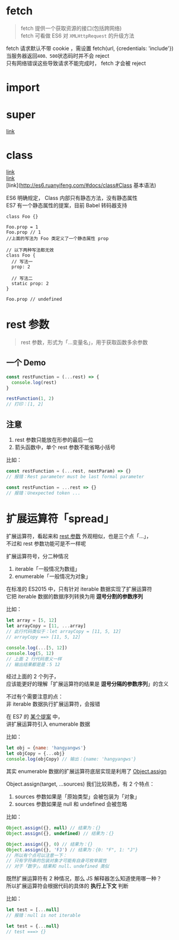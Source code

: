 # fetch

> fetch 提供一个获取资源的接口(包括跨网络)  
fetch 可看做 ES6 对 `XMLHttpRequest` 的升级方法  

fetch 请求默认不带 cookie ，需设置 fetch(url, {credentials: 'include'})  
当服务器返回`400、500`状态码时并不会 reject  
只有网络错误这些导致请求不能完成时， fetch 才会被 reject

# import

# super

[link](https://developer.mozilla.org/en-US/docs/Web/JavaScript/Reference/Operators/super)

# class

[link](https://github.com/ruanyf/es6tutorial/blob/a5ed53c5399c14cfaea4ca7e97957b999fba4807/docs/class.md)  
[link](https://developer.mozilla.org/zh-CN/docs/Web/JavaScript/Reference/Classes)  
[link](http://es6.ruanyifeng.com/#docs/class#Class 基本语法)

ES6 明确规定， Class 内部只有静态方法，没有静态属性  
ES7 有一个静态属性的提案，目前 Babel 转码器支持

```JS
class Foo {}

Foo.prop = 1
Foo.prop // 1
//上面的写法为 Foo 类定义了一个静态属性 prop

// 以下两种写法都无效
class Foo {
  // 写法一
  prop: 2

  // 写法二
  static prop: 2
}

Foo.prop // undefined
```

# rest 参数

> rest 参数，形式为「...变量名」，用于获取函数多余参数

## 一个 Demo

```javascript
const restFunction = (...rest) => {
  console.log(rest)
}

restFunction(1, 2)
// 打印：[1, 2]
```

## 注意

1. rest 参数只能放在形参的最后一位
1. 箭头函数中，单个 rest 参数不能省略小括号

比如：

```javascript
const restFunction = (...rest, nextParam) => {}
// 报错：Rest parameter must be last formal parameter

const restFunction = ...rest => {}
// 报错：Unexpected token ...
```

# 扩展运算符「spread」

扩展运算符，看起来和 [rest 参数](https://developer.mozilla.org/en-US/docs/Web/JavaScript/Reference/Functions/rest_parameters) 外观相似，也是三个点「...」，  
不过和 rest 参数功能可是不一样呢

扩展运算符号，分二种情况

1. iterable「一般情况为数组」
1. enumerable「一般情况为对象」

在标准的 ES2015 中，只有针对 iterable 数据实现了扩展运算符  
它把 iterable 数据的数据序列转换为用 **逗号分割的参数序列**

比如：

```javascript
let array = [5, 12]
let arrayCopy = [11, ...array]
// 此行代码类似于：let arrayCopy = [11, 5, 12]
// arrayCopy ==> [11, 5, 12]

console.log(...[5, 12])
console.log(5, 12)
// 上面 2 行代码意义一样
// 输出结果都是是：5 12
```

经过上面的 2 个列子，  
应该能更好的理解「扩展运算符的结果是 **逗号分隔的参数序列**」的含义

不过有个需要注意的点：  
非 iterable 数据执行扩展运算符，会报错

在 ES7 的 [某个提案](https://github.com/tc39/proposal-object-rest-spread) 中，  
讲扩展运算符引入 enumerable 数据

比如：

```javascript
let obj = {name: 'hangyangws'}
let objCopy = {...obj}
console.log(objCopy) // 输出：{name: 'hangyangws'}
```

其实 enumerable 数据的扩展运算符底层实现是利用了 [Object.assign](https://developer.mozilla.org/zh-CN/docs/Web/JavaScript/Reference/Global_Objects/Object/assign)

Object.assign(target, ...sources) 我们比较熟悉，有 2 个特点：

1. sources 参数如果是「原始类型」会被包装为「对象」
1. sources 参数如果是 null 和 undefined 会被忽略

比如：

```javascript
Object.assign({}, null) // 结果为：{}
Object.assign({}, undefined) // 结果为：{}

Object.assign({}, 0) // 结果为：{}
Object.assign({}, 'FJ') // 结果为：{0: "F", 1: "J"}
// 所以有个点可以注意一下：
// 只有字符串的包装对象才可能有自身可枚举属性
// 对于「数字」，结果和 null、undefined 类似
```

既然扩展运算符有 2 种情况，那么 JS 解释器怎么知道使用哪一种？  
所以扩展运算符会根据代码的具体的 **执行上下文** 判断

比如：

```javascript
let test = [...null]
// 报错：null is not iterable

let test = {...null}
// test ===> {}
```

